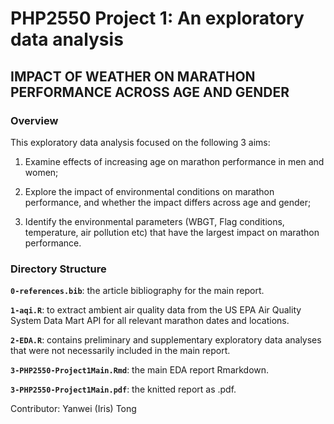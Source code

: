 # PHP2550 Project 1: An exploratory data analysis

## IMPACT OF WEATHER ON MARATHON PERFORMANCE ACROSS AGE AND GENDER

### Overview

This exploratory data analysis focused on the following 3 aims:

1.  Examine effects of increasing age on marathon performance in men and women;

2.  Explore the impact of environmental conditions on marathon performance, and whether the impact differs across age and gender;

3.  Identify the environmental parameters (WBGT, Flag conditions, temperature, air pollution etc) that have the largest impact on marathon performance.

### Directory Structure

**`0-references.bib`**: the article bibliography for the main report.

**`1-aqi.R`**: to extract ambient air quality data from the US EPA Air Quality System Data Mart API for all relevant marathon dates and locations.

**`2-EDA.R`**: contains preliminary and supplementary exploratory data analyses that were not necessarily included in the main report.

**`3-PHP2550-Project1Main.Rmd`**: the main EDA report Rmarkdown.

**`3-PHP2550-Project1Main.pdf`**: the knitted report as .pdf.

Contributor: Yanwei (Iris) Tong
